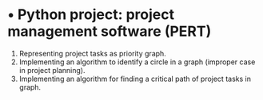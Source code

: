 # •	Python project: project management software (PERT)  
 1. Representing project tasks as priority graph.    
 2. Implementing an algorithm to identify a circle in a graph (improper case in project planning).   
 1. Implementing an algorithm for finding a critical path of project tasks in graph.

